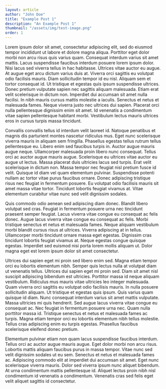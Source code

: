 ```yaml
---
layout: article
author: "John Doe"
title: "Example Post 1"
description: "An Example Post 1"
thumbnail: "/assets/img/test-image.png"
order: 1
---
```


Lorem ipsum dolor sit amet, consectetur adipiscing elit, sed do eiusmod tempor incididunt ut labore et dolore magna aliqua. Porttitor eget dolor morbi non arcu risus quis varius quam. Consequat interdum varius sit amet mattis. Lacus suspendisse faucibus interdum posuere lorem ipsum dolor. Nisi lacus sed viverra tellus in hac habitasse. Ultrices vitae auctor eu augue. At augue eget arcu dictum varius duis at. Viverra orci sagittis eu volutpat odio facilisis mauris. Diam sollicitudin tempor id eu nisl. Aliquam sem et tortor consequat id. Ut tristique et egestas quis ipsum suspendisse ultrices. Donec pretium vulputate sapien nec sagittis aliquam malesuada. Etiam erat velit scelerisque in dictum non. Imperdiet dui accumsan sit amet nulla facilisi. In nibh mauris cursus mattis molestie a iaculis. Senectus et netus et malesuada fames. Neque viverra justo nec ultrices dui sapien. Placerat orci nulla pellentesque dignissim enim sit amet. Id venenatis a condimentum vitae sapien pellentesque habitant morbi. Vestibulum lectus mauris ultrices eros in cursus turpis massa tincidunt.

Convallis convallis tellus id interdum velit laoreet id. Natoque penatibus et magnis dis parturient montes nascetur ridiculus mus. Eget nunc scelerisque viverra mauris in aliquam sem fringilla. Phasellus egestas tellus rutrum tellus pellentesque eu. Libero enim sed faucibus turpis in. Auctor augue mauris augue neque. Ullamcorper malesuada proin libero nunc consequat. Tellus orci ac auctor augue mauris augue. Scelerisque eu ultrices vitae auctor eu augue ut lectus. Massa placerat duis ultricies lacus sed turpis. Erat velit scelerisque in dictum non. Massa tempor nec feugiat nisl pretium fusce id velit. Quisque id diam vel quam elementum pulvinar. Suspendisse potenti nullam ac tortor vitae purus faucibus ornare. Donec adipiscing tristique risus nec feugiat in fermentum posuere. Eu volutpat odio facilisis mauris sit amet massa vitae tortor. Tincidunt lobortis feugiat vivamus at. Vitae elementum curabitur vitae nunc sed velit dignissim sodales.

Quis commodo odio aenean sed adipiscing diam donec. Blandit libero volutpat sed cras. Feugiat in fermentum posuere urna nec tincidunt praesent semper feugiat. Lacus viverra vitae congue eu consequat ac felis donec. Augue lacus viverra vitae congue eu consequat ac felis. Morbi tristique senectus et netus et malesuada fames. Neque aliquam vestibulum morbi blandit cursus risus at ultrices. Viverra adipiscing at in tellus. Ullamcorper morbi tincidunt ornare massa eget egestas. Dignissim cras tincidunt lobortis feugiat vivamus at. Neque egestas congue quisque egestas. Imperdiet sed euismod nisi porta lorem mollis aliquam ut. Dolor magna eget est lorem ipsum dolor sit amet consectetur.

Ultrices dui sapien eget mi proin sed libero enim sed. Magna etiam tempor orci eu lobortis elementum nibh. Semper quis lectus nulla at volutpat diam ut venenatis tellus. Ultrices dui sapien eget mi proin sed. Diam sit amet nisl suscipit adipiscing bibendum est ultricies. Porttitor massa id neque aliquam vestibulum. Ridiculus mus mauris vitae ultricies leo integer malesuada. Quam viverra orci sagittis eu volutpat odio facilisis mauris. In nulla posuere sollicitudin aliquam. Ut tristique et egestas quis ipsum. Quis varius quam quisque id diam. Nunc consequat interdum varius sit amet mattis vulputate. Massa ultricies mi quis hendrerit. Sed augue lacus viverra vitae congue eu consequat ac. Nec feugiat in fermentum posuere urna nec. Quam nulla porttitor massa id. Tristique senectus et netus et malesuada fames ac turpis. Magna etiam tempor orci eu lobortis elementum nibh tellus molestie. Tellus cras adipiscing enim eu turpis egestas. Phasellus faucibus scelerisque eleifend donec pretium.

Elementum pulvinar etiam non quam lacus suspendisse faucibus interdum. Tellus orci ac auctor augue mauris augue. Eget dolor morbi non arcu risus. Lobortis mattis aliquam faucibus purus in massa tempor. Vitae nunc sed velit dignissim sodales ut eu sem. Senectus et netus et malesuada fames ac. Adipiscing commodo elit at imperdiet dui accumsan sit amet. Eget nunc scelerisque viverra mauris. Dolor sed viverra ipsum nunc aliquet bibendum. At urna condimentum mattis pellentesque id. Aliquet lectus proin nibh nisl condimentum id venenatis a condimentum. Venenatis cras sed felis eget velit aliquet sagittis id consectetur.
